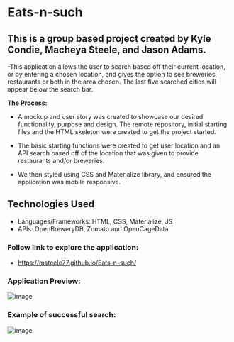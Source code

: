# Eats-n-such

## This is a group based project created by Kyle Condie, Macheya Steele, and Jason Adams.

-This application allows the user to search based off their current location, or by entering a chosen location, and gives the option to see breweries, restaurants or both in the area chosen. The last five searched cities will appear below the search bar.

**The Process:**

- A mockup and user story was created to showcase our desired functionality, purpose and design. The remote repository, initial starting files and the HTML skeleton were created to get the project started. 

- The basic starting functions were created to get user location and an API search based off of the location that was given to provide restaurants and/or breweries. 

- We then styled using CSS and Materialize library, and ensured the application was mobile responsive. 

## Technologies Used
- Languages/Frameworks: HTML, CSS, Materialize, JS
- APIs: OpenBreweryDB, Zomato and OpenCageData

### Follow link to explore the application:

- https://msteele77.github.io/Eats-n-such/


### Application Preview:

![image](https://user-images.githubusercontent.com/72512687/103922290-c5fc5480-50d0-11eb-8825-334a95427fc6.png)

### Example of successful search:

![image](https://user-images.githubusercontent.com/72512687/103923296-2b9d1080-50d2-11eb-9d2f-c297aa676c6c.png)
